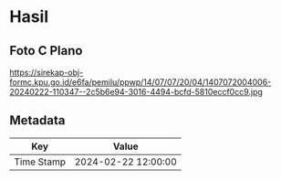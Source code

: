 # Hasil

## Foto C Plano

https://sirekap-obj-formc.kpu.go.id/e6fa/pemilu/ppwp/14/07/07/20/04/1407072004006-20240222-110347--2c5b6e94-3016-4494-bcfd-5810eccf0cc9.jpg


## Metadata

| Key        | Value               |
| ---------- | ------------------- |
| Time Stamp | 2024-02-22 12:00:00 |



